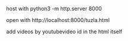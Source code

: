 host with
python3 -m http.server 8000

open with
http://localhost:8000/tuzla.html

add videos by youtubevideo id in the html itself
